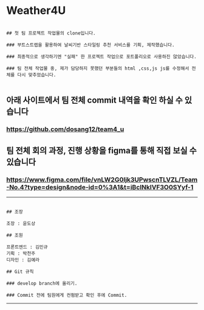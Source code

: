 # Weather4U

```

## 첫 팀 프로젝트 작업물의 clone입니다.

### 부트스트랩을 활용하여 날씨기반 스타일링 추천 서비스를 기획, 제작했습니다.

### 최종적으로 생각하기엔 "실패" 한 프로젝트 작업으로 포트폴리오로 사용하진 않았습니다.

### 팀 전체 작업물 중, 제가 담당하지 못했던 부분들의 html ,css,js js를 수정해서 전체를 다시 맞추었습니다. 


```

## 아래 사이트에서 팀 전체 commit 내역을 확인 하실 수 있습니다 

### https://github.com/dosang12/team4_u

## 팀 전체 회의 과정, 진행 상황을 figma를 통해 직접 보실 수 있습니다

### https://www.figma.com/file/vnLW2G0ljk3UPwscnTLVZL/Team-No.4?type=design&node-id=0%3A1&t=iBcINkIVF3O0SYyf-1


---
```

## 조장

조장 : 윤도상

## 조원

프론트엔드 : 김민규
기획 : 박천주
디자인 : 김예라

## Git 규칙

### develop branch에 올리기.

### Commit 전에 팀원에게 컨펌받고 확인 후에 Commit.

```
---
